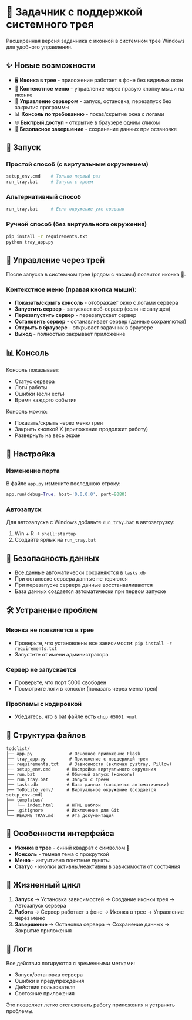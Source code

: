 # 📝 Задачник с поддержкой системного трея

Расширенная версия задачника с иконкой в системном трее Windows для удобного управления.

## ✨ Новые возможности

- 🖥️ **Иконка в трее** - приложение работает в фоне без видимых окон
- 📱 **Контекстное меню** - управление через правую кнопку мыши на иконке
- 🔄 **Управление сервером** - запуск, остановка, перезапуск без закрытия программы
- 📊 **Консоль по требованию** - показ/скрытие окна с логами
- 🌐 **Быстрый доступ** - открытие в браузере одним кликом
- 💾 **Безопасное завершение** - сохранение данных при остановке

## 🚀 Запуск

### Простой способ (с виртуальным окружением)
```bash
setup_env.cmd    # Только первый раз
run_tray.bat     # Запуск с треем
```

### Альтернативный способ
```bash
run_tray.bat     # Если окружение уже создано
```

### Ручной способ (без виртуального окружения)
```bash
pip install -r requirements.txt
python tray_app.py
```

## 🎯 Управление через трей

После запуска в системном трее (рядом с часами) появится иконка 📝. 

### Контекстное меню (правая кнопка мыши):

- **Показать/скрыть консоль** - отображает окно с логами сервера
- **Запустить сервер** - запускает веб-сервер (если не запущен)
- **Перезапустить сервер** - перезапускает сервер
- **Остановить сервер** - останавливает сервер (данные сохраняются)
- **Открыть в браузере** - открывает задачник в браузере
- **Выход** - полностью закрывает приложение

## 📊 Консоль

Консоль показывает:
- Статус сервера
- Логи работы
- Ошибки (если есть)
- Время каждого события

Консоль можно:
- Показать/скрыть через меню трея
- Закрыть кнопкой X (приложение продолжит работу)
- Развернуть на весь экран

## 🔧 Настройка

### Изменение порта
В файле `app.py` измените последнюю строку:
```python
app.run(debug=True, host='0.0.0.0', port=8080)
```

### Автозапуск
Для автозапуска с Windows добавьте `run_tray.bat` в автозагрузку:
1. Win + R → `shell:startup`
2. Создайте ярлык на `run_tray.bat`

## 💾 Безопасность данных

- Все данные автоматически сохраняются в `tasks.db`
- При остановке сервера данные не теряются
- При перезапуске сервера данные восстанавливаются
- База данных создается автоматически при первом запуске

## 🛠️ Устранение проблем

### Иконка не появляется в трее
- Проверьте, что установлены все зависимости: `pip install -r requirements.txt`
- Запустите от имени администратора

### Сервер не запускается
- Проверьте, что порт 5000 свободен
- Посмотрите логи в консоли (показать через меню трея)

### Проблемы с кодировкой
- Убедитесь, что в bat файле есть `chcp 65001 >nul`

## 📁 Структура файлов

```
todolist/
├── app.py              # Основное приложение Flask
├── tray_app.py         # Приложение с поддержкой трея
├── requirements.txt    # Зависимости (включая pystray, Pillow)
├── setup_env.cmd      # Настройка виртуального окружения
├── run.bat            # Обычный запуск (консоль)
├── run_tray.bat       # Запуск с треем
├── tasks.db           # База данных (создается автоматически)
├── ToDoLite_venv/     # Виртуальное окружение (создается setup_env.cmd)
├── templates/
│   └── index.html     # HTML шаблон
├── .gitignore         # Исключения для Git
└── README_TRAY.md     # Эта документация
```

## 🎨 Особенности интерфейса

- **Иконка в трее** - синий квадрат с символом 📝
- **Консоль** - темная тема с прокруткой
- **Меню** - интуитивно понятные пункты
- **Статус** - кнопки активны/неактивны в зависимости от состояния

## 🔄 Жизненный цикл

1. **Запуск** → Установка зависимостей → Создание иконки трея → Автозапуск сервера
2. **Работа** → Сервер работает в фоне → Иконка в трее → Управление через меню
3. **Завершение** → Остановка сервера → Сохранение данных → Закрытие приложения

## 📝 Логи

Все действия логируются с временными метками:
- Запуск/остановка сервера
- Ошибки и предупреждения
- Действия пользователя
- Состояние приложения

Это позволяет легко отслеживать работу приложения и устранять проблемы.
